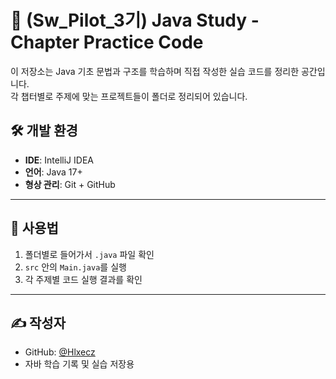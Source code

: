 # 📘 (Sw_Pilot_3기) Java Study - Chapter Practice Code 

이 저장소는 Java 기초 문법과 구조를 학습하며 직접 작성한 실습 코드를 정리한 공간입니다.  
각 챕터별로 주제에 맞는 프로젝트들이 폴더로 정리되어 있습니다.


## 🛠 개발 환경

- **IDE**: IntelliJ IDEA
- **언어**: Java 17+
- **형상 관리**: Git + GitHub

---

## 📌 사용법

1. 폴더별로 들어가서 `.java` 파일 확인
2. `src` 안의 `Main.java`를 실행
3. 각 주제별 코드 실행 결과를 확인

---

## ✍️ 작성자

- GitHub: [@Hlxecz](https://github.com/Hlxecz)
- 자바 학습 기록 및 실습 저장용
